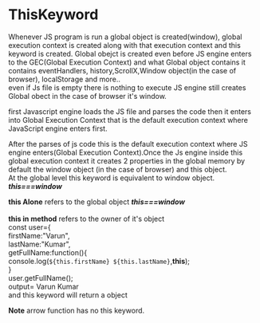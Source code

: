 # ThisKeyword
Whenever JS program is run a global object is created(window), global execution context is created along with that execution context and this keyword is created. Global obejct is created even before JS engine enters to the GEC(Global Execution Context) and what Global object contains it contains eventHandlers, history,ScrollX,Window object(in the case of browser), localStorage and more..
\
even if Js file is empty there is nothing to execute JS engine still creates Global obect in the case of browser it's window.

first Javascript engine loads the JS file and parses the code then it enters into Global Execution Context that is the default execution context where JavaScript engine enters first.

After the parses of js code this is the default execution context where JS engine enters(Global Execution Context).Once the Js engine inside this global
execution context it creates 2 properties in the global memory by default the window object (in the case of browser) and this object.\
At the global level this keyword is equivalent to window object.\
***this===window***

**this Alone**
refers to the global object ***this===window***\
\
**this in method** refers to the owner of it's object\
const user={\
  firstName:"Varun",\
  lastName:"Kumar",\
  getFullName:function(){\
  console.log(`${this.firstName} ${this.lastName}`,**this**);\
}\
user.getFullName();\
output= Varun Kumar\
and this keyword will return a object

**Note** arrow function has no this keyword.


